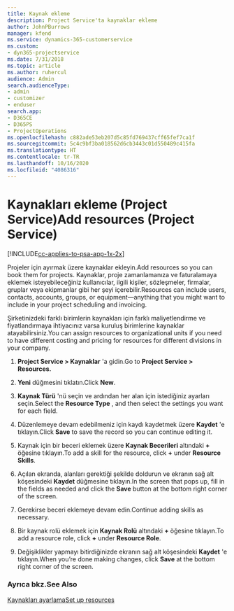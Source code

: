 ```yaml
---
title: Kaynak ekleme
description: Project Service'ta kaynaklar ekleme
author: JohnPBurrows
manager: kfend
ms.service: dynamics-365-customerservice
ms.custom:
- dyn365-projectservice
ms.date: 7/31/2018
ms.topic: article
ms.author: ruhercul
audience: Admin
search.audienceType:
- admin
- customizer
- enduser
search.app:
- D365CE
- D365PS
- ProjectOperations
ms.openlocfilehash: c882ade53eb207d5c85fd769437cff65fef7ca1f
ms.sourcegitcommit: 5c4c9bf3ba018562d6cb3443c01d550489c415fa
ms.translationtype: HT
ms.contentlocale: tr-TR
ms.lasthandoff: 10/16/2020
ms.locfileid: "4086316"
---
```

# <a name="add-resources-project-service"></a><span data-ttu-id="40852-103">Kaynakları ekleme (Project Service)</span><span class="sxs-lookup"><span data-stu-id="40852-103">Add resources (Project Service)</span></span>

[!INCLUDE[cc-applies-to-psa-app-1x-2x](../includes/cc-applies-to-psa-app-1x-2x.md)]

<span data-ttu-id="40852-104">Projeler için ayırmak üzere kaynaklar ekleyin.</span><span class="sxs-lookup"><span data-stu-id="40852-104">Add resources so you can book them for projects.</span></span> <span data-ttu-id="40852-105">Kaynaklar, proje zamanlamanıza ve faturalamaya eklemek isteyebileceğiniz kullanıcılar, ilgili kişiler, sözleşmeler, firmalar, gruplar veya ekipmanlar gibi her şeyi içerebilir.</span><span class="sxs-lookup"><span data-stu-id="40852-105">Resources can include users, contacts, accounts, groups, or equipment—anything that you might want to include in your project scheduling and invoicing.</span></span>  
  
<span data-ttu-id="40852-106">Şirketinizdeki farklı birimlerin kaynakları için farklı maliyetlendirme ve fiyatlandırmaya ihtiyacınız varsa kuruluş birimlerine kaynaklar atayabilirsiniz.</span><span class="sxs-lookup"><span data-stu-id="40852-106">You can assign resources to organizational units if you need to have different costing and pricing for resources for different divisions in your company.</span></span>  
  
1.  <span data-ttu-id="40852-107">**Project Service > Kaynaklar** 'a gidin.</span><span class="sxs-lookup"><span data-stu-id="40852-107">Go to **Project Service > Resources.**</span></span>  
  
2.  <span data-ttu-id="40852-108">**Yeni** düğmesini tıklatın.</span><span class="sxs-lookup"><span data-stu-id="40852-108">Click **New**.</span></span>  
  
3.  <span data-ttu-id="40852-109">**Kaynak Türü** 'nü seçin ve ardından her alan için istediğiniz ayarları seçin.</span><span class="sxs-lookup"><span data-stu-id="40852-109">Select the **Resource Type** , and then select the settings you want for each field.</span></span>  
  
4.  <span data-ttu-id="40852-110">Düzenlemeye devam edebilmeniz için kaydı kaydetmek üzere **Kaydet** 'e tıklayın.</span><span class="sxs-lookup"><span data-stu-id="40852-110">Click **Save** to save the record so you can continue editing it.</span></span>  
  
5.  <span data-ttu-id="40852-111">Kaynak için bir beceri eklemek üzere **Kaynak Becerileri** altındaki **+** öğesine tıklayın.</span><span class="sxs-lookup"><span data-stu-id="40852-111">To add a skill for the resource, click **+** under **Resource Skills**.</span></span>  
  
6.  <span data-ttu-id="40852-112">Açılan ekranda, alanları gerektiği şekilde doldurun ve ekranın sağ alt köşesindeki **Kaydet** düğmesine tıklayın.</span><span class="sxs-lookup"><span data-stu-id="40852-112">In the screen that pops up, fill in the fields as needed and click the **Save** button at the bottom right corner of the screen.</span></span>  
  
7.  <span data-ttu-id="40852-113">Gerekirse beceri eklemeye devam edin.</span><span class="sxs-lookup"><span data-stu-id="40852-113">Continue adding skills as necessary.</span></span>  
  
8.  <span data-ttu-id="40852-114">Bir kaynak rolü eklemek için **Kaynak Rolü** altındaki **+** öğesine tıklayın.</span><span class="sxs-lookup"><span data-stu-id="40852-114">To add a resource role, click **+** under **Resource Role**.</span></span>  
  
9. <span data-ttu-id="40852-115">Değişiklikler yapmayı bitirdiğinizde ekranın sağ alt köşesindeki **Kaydet** 'e tıklayın.</span><span class="sxs-lookup"><span data-stu-id="40852-115">When you’re done making changes, click **Save** at the bottom right corner of the screen.</span></span>  
  
### <a name="see-also"></a><span data-ttu-id="40852-116">Ayrıca bkz.</span><span class="sxs-lookup"><span data-stu-id="40852-116">See Also</span></span>  
 [<span data-ttu-id="40852-117">Kaynakları ayarlama</span><span class="sxs-lookup"><span data-stu-id="40852-117">Set up resources</span></span>](../psa/set-up-resources.md)

